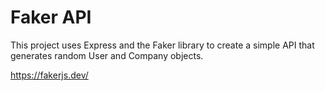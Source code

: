 # Faker API

This project uses Express and the Faker library to create a simple API that generates random User and Company objects.

https://fakerjs.dev/

